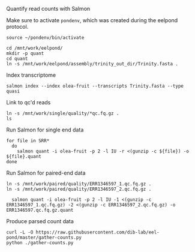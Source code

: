 Quantify read counts with Salmon

Make sure to activate `pondenv`, which was created during the eelpond protocol.
```
source ~/pondenv/bin/activate
```

```
cd /mnt/work/eelpond/
mkdir -p quant
cd quant
ln -s /mnt/work/eelpond/assembly/trinity_out_dir/Trinity.fasta .
```

Index transcriptome
```
salmon index --index olea-fruit --transcripts Trinity.fasta --type quasi
```

Link to qc'd reads
```
ln -s /mnt/work/single/quality/*qc.fq.gz .
ls
```  

Run Salmon for single end data
```
for file in SRR*
  do
    salmon quant -i olea-fruit -p 2 -l IU -r <(gunzip -c ${file}) -o ${file}.quant
done
```

Run Salmon for paired-end data
```
ln -s /mnt/work/paired/quality/ERR1346597_1.qc.fq.gz . 
ln -s /mnt/work/paired/quality/ERR1346597_2.qc.fq.gz .

  salmon quant -i olea-fruit -p 2 -l IU -1 <(gunzip -c ERR1346597_1.qc.fq.gz) -2 <(gunzip -c ERR1346597_2.qc.fq.gz) -o ERR1346597.qc.fq.gz.quant
```

Produce parsed count data
```
curl -L -O https://raw.githubusercontent.com/dib-lab/eel-pond/master/gather-counts.py
python ./gather-counts.py
```
